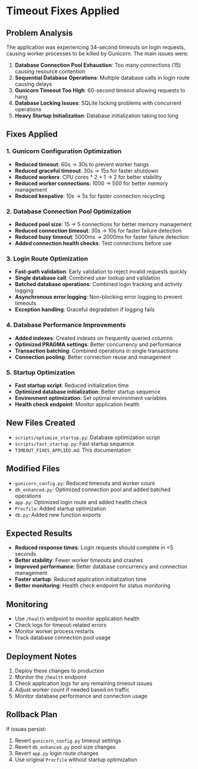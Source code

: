 # Timeout Fixes Applied

## Problem Analysis
The application was experiencing 34-second timeouts on login requests, causing worker processes to be killed by Gunicorn. The main issues were:

1. **Database Connection Pool Exhaustion**: Too many connections (15) causing resource contention
2. **Sequential Database Operations**: Multiple database calls in login route causing delays
3. **Gunicorn Timeout Too High**: 60-second timeout allowing requests to hang
4. **Database Locking Issues**: SQLite locking problems with concurrent operations
5. **Heavy Startup Initialization**: Database initialization taking too long

## Fixes Applied

### 1. Gunicorn Configuration Optimization
- **Reduced timeout**: 60s → 30s to prevent worker hangs
- **Reduced graceful timeout**: 30s → 15s for faster shutdown
- **Reduced workers**: CPU cores * 2 + 1 → 2 for better stability
- **Reduced worker connections**: 1000 → 500 for better memory management
- **Reduced keepalive**: 10s → 5s for faster connection recycling

### 2. Database Connection Pool Optimization
- **Reduced pool size**: 15 → 5 connections for better memory management
- **Reduced connection timeout**: 30s → 10s for faster failure detection
- **Reduced busy timeout**: 5000ms → 2000ms for faster failure detection
- **Added connection health checks**: Test connections before use

### 3. Login Route Optimization
- **Fast-path validation**: Early validation to reject invalid requests quickly
- **Single database call**: Combined user lookup and validation
- **Batched database operations**: Combined login tracking and activity logging
- **Asynchronous error logging**: Non-blocking error logging to prevent timeouts
- **Exception handling**: Graceful degradation if logging fails

### 4. Database Performance Improvements
- **Added indexes**: Created indexes on frequently queried columns
- **Optimized PRAGMA settings**: Better concurrency and performance
- **Transaction batching**: Combined operations in single transactions
- **Connection pooling**: Better connection reuse and management

### 5. Startup Optimization
- **Fast startup script**: Reduced initialization time
- **Optimized database initialization**: Better startup sequence
- **Environment optimization**: Set optimal environment variables
- **Health check endpoint**: Monitor application health

## New Files Created
- `scripts/optimize_startup.py`: Database optimization script
- `scripts/fast_startup.py`: Fast startup sequence
- `TIMEOUT_FIXES_APPLIED.md`: This documentation

## Modified Files
- `gunicorn_config.py`: Reduced timeouts and worker count
- `db_enhanced.py`: Optimized connection pool and added batched operations
- `app.py`: Optimized login route and added health check
- `Procfile`: Added startup optimization
- `db.py`: Added new function exports

## Expected Results
- **Reduced response times**: Login requests should complete in <5 seconds
- **Better stability**: Fewer worker timeouts and crashes
- **Improved performance**: Better database concurrency and connection management
- **Faster startup**: Reduced application initialization time
- **Better monitoring**: Health check endpoint for status monitoring

## Monitoring
- Use `/health` endpoint to monitor application health
- Check logs for timeout-related errors
- Monitor worker process restarts
- Track database connection pool usage

## Deployment Notes
1. Deploy these changes to production
2. Monitor the `/health` endpoint
3. Check application logs for any remaining timeout issues
4. Adjust worker count if needed based on traffic
5. Monitor database performance and connection usage

## Rollback Plan
If issues persist:
1. Revert `gunicorn_config.py` timeout settings
2. Revert `db_enhanced.py` pool size changes
3. Revert `app.py` login route changes
4. Use original `Procfile` without startup optimization
